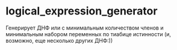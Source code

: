 # logical_expression_generator

Генерирует ДНФ или с минимальным количеством членов и минимальным набором переменных по тиабице истинности (и, возможно, еще несколько других ДНФ:))
